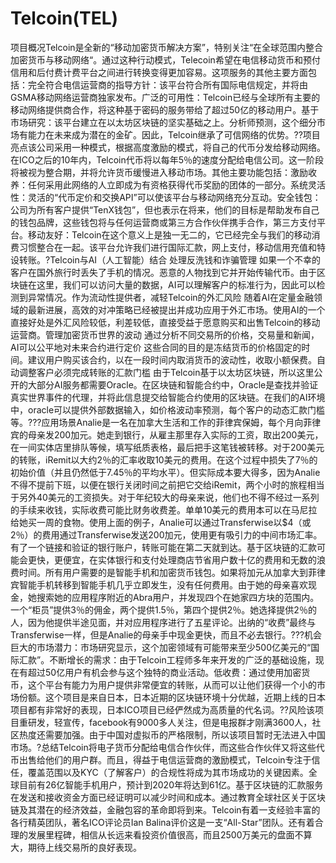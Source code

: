 # Telcoin(TEL)

项目概况Telcoin是全新的“移动加密货币解决方案”，特别关注“在全球范围内整合加密货币与移动网络“。通过这种行动模式，Telecoin希望在电信移动货币和预付信用和后付费计费平台之间进行转换变得更加容易。这项服务的其他主要方面包括：完全符合电信运营商的指导方针：该平台符合所有国际电信规定，并将由GSMA移动网络运营商独家发布。广泛的可用性：Telcoin已经与全球所有主要的移动网络提供商合作，将这种基于密码的服务带给了超过50亿的移动用户。基于市场研究：该平台建立在以太坊区块链的坚实基础之上。分析师预测，这个细分市场有能力在未来成为潜在的金矿。因此，Telcoin继承了可信网络的优势。??项目亮点该公司采用一种模式，根据高度激励的模式，将自己的代币分发给移动网络。在ICO之后的10年内，Telcoin代币将以每年5％的速度分配给电信公司。这一阶段将被视为整合期，并将允许货币缓慢进入移动市场。其他主要功能包括：激励收养：任何采用此网络的人立即成为有资格获得代币奖励的团体的一部分。系统灵活性：灵活的“代币定价和交换API”可以使该平台与移动网络充分互动。安全钱包：公司为所有客户提供“TenX钱包”，但也表示在将来，他们的目标是帮助发布自己的钱包品牌，这些钱包将与任何运营商或第三方合作伙伴携手合作，第三方支付平台。移动友好：Telcoin在这个意义上是独一无二的，它已经完全与我们的移动消费习惯整合在一起。该平台允许我们进行国际汇款，网上支付，移动信用充值和特设转账。?Telcoin与AI（人工智能）结合
处理反洗钱和诈骗管理
如果一个不幸的客户在国外旅行时丢失了手机的情况。恶意的人物找到它并开始传输代币。由于区块链在这里，我们可以访问大量的数据，AI可以理解客户的标准行为，因此可以检测到异常情况。作为流动性提供者，减轻Telcoin的外汇风险
随着AI在定量金融领域的最新进展，高效的对冲策略已经被提出并成功应用于外汇市场。使用AI的一个直接好处是外汇风险较低，利差较低，直接受益于愿意购买和出售Telcoin的移动运营商。管理加密货币世界的波动
通过分析不同交易所的价格，交易量和新闻，AI可以公平地对未来合约进行定价 这些合同的目的是冻结货币的价格固定的时间。建议用户购买该合约，以在一段时间内取消货币的波动性，收取小额保费。自动调整客户必须完成转账的汇款门槛
由于Telcoin基于以太坊区块链，所以这里公开的大部分AI服务都需要Oracle。在区块链和智能合约中，Oracle是查找并验证真实世界事件的代理，并将此信息提交给智能合约使用的区块链。在我们的AI环境中，oracle可以提供外部数据输入，如价格波动率预测，每个客户的动态汇款门槛等。???应用场景Analie是一名在加拿大生活和工作的菲律宾保姆，每个月向菲律宾的母亲发200加元。她走到银行，从雇主那里存入实际的工资，取出200美元，在一间实体店里排队等候，填写纸质表格，最后把手这笔钱被转移。对于200美元的转账，iRemit以大约2％的汇率收取10美元的费用。在这个过程中损失了7％的初始价值（并且仍然低于7.45％的平均水平）。但实际成本要大得多，因为Analie不得不提前下班，以便在银行关闭时间之前把它交给iRemit，两个小时的旅程相当于另外40美元的工资损失。对于年纪较大的母亲来说，他们也不得不经过一系列的手续来收钱，实际收费可能比财务收费差。单单10美元的费用本可以在马尼拉给她买一周的食物。使用上面的例子，Analie可以通过Transferwise以$4（或2％）的费用通过Transferwise发送200加元，使用更有吸引力的中间市场汇率。有了一个链接和验证的银行账户，转账可能在第二天就到达。基于区块链的汇款可能会更快，更便宜，在实体银行和支付处理商店节省用户数十亿的费用和无数的浪费时间。所有用户需要的是智能手机和加密货币钱包。如果将加元从加拿大到菲律宾智能手机转移到智能手机几乎立即发生，没有任何费用。由于她的母亲喜欢现金，她搜索她的应用程序附近的Abra用户，并发现四个在她家四方块的范围内。一个“柜员”提供3％的佣金，两个提供1.5％，第四个提供2％。她选择提供2％的人，因为他提供半途见面，并对应用程序进行了五星评论。出纳的“收费”最终与Transferwise一样，但是Analie的母亲手中现金更快，而且不必去银行。???机会巨大的市场潜力：市场研究显示，这个加密领域有可能带来至少500亿美元的“国际汇款”。不断增长的需求：由于Telcoin工程师多年来开发的广泛的基础设施，现在有超过50亿用户有机会参与这个独特的商业活动。低收费：通过使用加密货币，这个平台有能力为用户提供非常便宜的转账，从而可以让他们获得一个小的市场份额。这个项目是来自日本，日本近期的区块链环境十分优越，近期上线的日本项目都有非常好的表现，日本ICO项目已经俨然成为高质量的代名词。??风险该项目重研发，轻宣传，facebook有9000多人关注，但是电报群才刚满3600人，社区热度还需要加强。由于中国对虚拟币的严格限制，所以该项目暂时无法进入中国市场。?总结Telcoin将电子货币分配给电信合作伙伴，而这些合作伙伴又将这些代币出售给他们的用户群。而且，得益于电信运营商的激励模式，Telcoin专注于信任，覆盖范围以及KYC（了解客户）的合规性将成为其市场成功的关键因素。全球目前有26亿智能手机用户，预计到2020年将达到61亿。基于区块链的汇款服务在发送和接收资金方面已经证明可以减少时间和成本。通过教育全球社区关于区块链及其潜在的经济效益，金融包容的革命即将到来。Telcoin有着一支经验丰富的各行精英团队，著名ICO评论员Ian Balina评价这是一支“All-Star”团队。还有着合理的发展里程碑，相信从长远来看投资价值很高，而且2500万美元的盘面不算大，期待上线交易所的良好表现。

